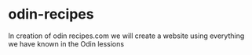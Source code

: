 # odin-recipes
In creation of odin recipes.com we will create a website using everything we have known in the Odin lessions 